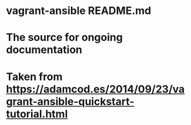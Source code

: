 # vagrant-ansible README.md
#
# The source for ongoing documentation 
#
# Taken from https://adamcod.es/2014/09/23/vagrant-ansible-quickstart-tutorial.html

